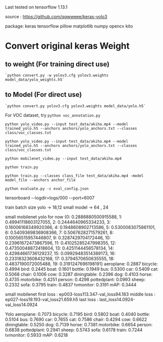 Last tested on tensorflow 1.13.1

source : https://github.com/qqwweee/keras-yolo3

package:
keras
tensorflow
pillow
matplotlib
numpy
opencv
kito

# Convert original keras Weight
## to weight (For training direct use)
    `python convert.py -w yolov3.cfg yolov3.weights model_data/yolo_weights.h5`

## to Model (For direct use)
    `python convert.py yolov3.cfg yolov3.weights model_data/yolo.h5`

For VOC dataset, try `python voc_annotation.py`  

`python yolo_video.py --input test_data/akiha.mp4 --model trained_yolo.h5 --anchors anchors/yolo_anchors.txt --classes class/voc_classes.txt` 

`python yolo_video.py --input test_data/akiha.mp4 --model trained_yolo.h5 --anchors anchors/yolo_anchors.txt --classes class/voc_classes.txt` 

`python mobilenet_video.py --input test_data/akiha.mp4`

`python train.py`

`python train.py --classes class_file test_data/akiha.mp4 -model model_file --anchors anchor_file`

`python evaluate.py -c eval_config.json`


tensorboard --logdir=logs/000 --port=6007

train batch size
yolo -> 18,12
small model -> 64 , 24

small mobilenet yolo for now
{0: 0.2886880500915588, 1: 0.49941118603127055, 2: 0.2444640965334233, 3: 0.16006168349920366, 4: 0.1948608902713586, 5: 0.5300083075861101, 6: 0.5409369836908366, 7: 0.5067628271579261, 8: 0.10056515957446807, 9: 0.3287429704172446, 10: 0.23961672473867596, 11: 0.41025285247998355, 12: 0.47350048872418604, 13: 0.4251144456578134, 14: 0.42984661736129237, 15: 0.09929483514389173, 16: 0.23318323608432168, 17: 0.3794570650635555, 18: 0.4837190072005488, 19: 0.3191247696198191}
aeroplane: 0.2887
bicycle: 0.4994
bird: 0.2445
boat: 0.1601
bottle: 0.1949
bus: 0.5300
car: 0.5409
cat: 0.5068
chair: 0.1006
cow: 0.3287
diningtable: 0.2396
dog: 0.4103
horse: 0.4735
motorbike: 0.4251
person: 0.4298
pottedplant: 0.0993
sheep: 0.2332
sofa: 0.3795
train: 0.4837
tvmonitor: 0.3191
mAP: 0.3444

small mobilenet 
first loss : ep003-loss113.347-val_loss94.183
middle loss : ep027-loss19.193-val_loss21.659.h5
last loss : last_loss14.0924-val_loss14.0924

Yolo
aeroplane: 0.7073
bicycle: 0.7195
bird: 0.5802
boat: 0.4040
bottle: 0.5104
bus: 0.7690
car: 0.7655
cat: 0.7586
chair: 0.4294
cow: 0.6622
diningtable: 0.5250
dog: 0.7139
horse: 0.7381
motorbike: 0.6654
person: 0.6838
pottedplant: 0.2941
sheep: 0.5743
sofa: 0.6178
train: 0.7244
tvmonitor: 0.5933
mAP: 0.6218
